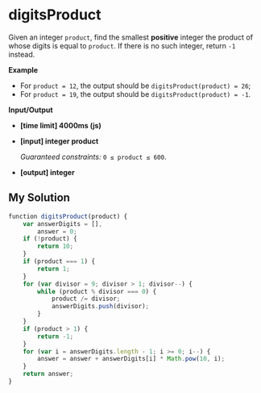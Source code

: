# digitsProduct
﻿Given an integer `product`, find the smallest **positive** integer the product of whose digits is equal to `product`. If there is no such integer, return `-1` instead.

**Example**

*   For `product = 12`, the output should be
    `digitsProduct(product) = 26`;
*   For `product = 19`, the output should be
    `digitsProduct(product) = -1`.

**Input/Output**

*   **[time limit] 4000ms (js)**

*   **[input] integer product**

    _Guaranteed constraints:_
    `0 ≤ product ≤ 600`.

*   **[output] integer**


## My Solution
```javascript
﻿function digitsProduct(product) {
    var answerDigits = [],
        answer = 0;
    if (!product) {
        return 10;
    }
    if (product === 1) {
        return 1;
    }
    for (var divisor = 9; divisor > 1; divisor--) {
        while (product % divisor === 0) {
            product /= divisor;
            answerDigits.push(divisor);
        }
    }
    if (product > 1) {
        return -1;
    }
    for (var i = answerDigits.length - 1; i >= 0; i--) {
        answer = answer + answerDigits[i] * Math.pow(10, i);
    }
    return answer;
}
```

